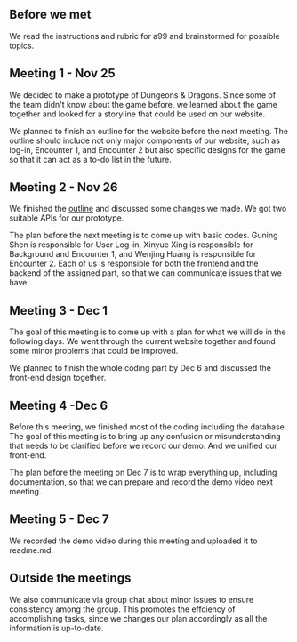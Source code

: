 ## Before we met
We read the instructions and rubric for a99 and brainstormed for possible topics.

## Meeting 1 - Nov 25
We decided to make a prototype of Dungeons & Dragons. Since some of the team didn't know about the game before, we learned about the game together and looked for a storyline that could be used on our website. 

We planned to finish an outline for the website before the next meeting. The outline should include not only major components of our website, such as log-in, Encounter 1, and Encounter 2 but also specific designs for the game so that it can act as a to-do list in the future.

## Meeting 2 - Nov 26
We finished the [outline](https://docs.google.com/document/d/1cVl6CFbhwtwHg447aSxlRBuiTjHFsrGg3Z57h4gljc8/edit?usp=sharing) and discussed some changes we made. We got two suitable APIs for our prototype. 

The plan before the next meeting is to come up with basic codes. Guning Shen is responsible for User Log-in, Xinyue Xing is responsible for Background and Encounter 1, and Wenjing Huang is responsible for Encounter 2. Each of us is responsible for both the frontend and the backend of the assigned part, so that we can communicate issues that we have.

## Meeting 3 - Dec 1
The goal of this meeting is to come up with a plan for what we will do in the following days. We went through the current website together and found some minor problems that could be improved.

We planned to finish the whole coding part by Dec 6 and discussed the front-end design together.

## Meeting 4 -Dec 6
Before this meeting, we finished most of the coding including the database. The goal of this meeting is to bring up any confusion or misunderstanding that needs to be clarified before we record our demo. And we unified our front-end.

The plan before the meeting on Dec 7 is to wrap everything up, including documentation, so that we can prepare and record the demo video next meeting.

## Meeting 5 - Dec 7
We recorded the demo video during this meeting and uploaded it to readme.md.

## Outside the meetings
We also communicate via group chat about minor issues to ensure consistency among the group. This promotes the effciency of accomplishing tasks, since we changes our plan accordingly as all the information is up-to-date.
